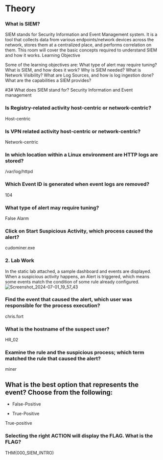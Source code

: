 #  Theory 
### What is SIEM?
SIEM stands for Security Information and Event Management system. It is a tool that collects data from various endpoints/network devices across the network, stores them at a centralized place, and performs correlation on them. This room will cover the basic concepts required to understand SIEM and how it works.
Learning Objective

Some of the learning objectives are:
What type of alert may require tuning?
    What is SIEM, and how does it work?
    Why is SIEM needed?
    What is Network Visibility?
    What are Log Sources, and how is log ingestion done?
    What are the capabilities a SIEM provides?

#3# What does SIEM stand for?
Security Information and Event management

### Is Registry-related activity host-centric or network-centric?
Host-centric

### Is VPN related activity host-centric or network-centric?
Network-centric

### In which location within a Linux environment are HTTP logs are stored?
/var/log/httpd

### Which Event ID is generated when event logs are removed?
104

### What type of alert may require tuning?
False Alarm

### Click on Start Suspicious Activity, which process caused the alert?
cudominer.exe
### 2. Lab Work
In the static lab attached, a sample dashboard and events are displayed. When a suspicious activity happens, an Alert is triggered, which means some events match the condition of some rule already configured. 
![Screenshot_2024-07-01_19_57_43](https://github.com/msaurelius/Introduction_SIEM/assets/173549330/93680f26-2085-4f7d-bdce-6997b2bd33db)
[](url)
### Find the event that caused the alert, which user was responsible for the process execution?
chris.fort

### What is the hostname of the suspect user?
HR_02

### Examine the rule and the suspicious process; which term matched the rule that caused the alert?
miner

## What is the best option that represents the event? Choose from the following:

- False-Positive

- True-Positive

True-positive

### Selecting the right ACTION will display the FLAG. What is the FLAG?
THM{000_SIEM_INTRO)
